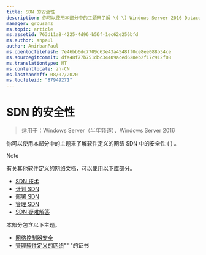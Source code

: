```yaml
---
title: SDN 的安全性
description: 你可以使用本部分中的主题来了解 \( \) Windows Server 2016 Datacenter 中软件定义的网络 SDN 中的安全性。
manager: grcusanz
ms.topic: article
ms.assetid: 763d11a8-4225-4d96-b56f-1ec62e256bfd
ms.author: anpaul
author: AnirbanPaul
ms.openlocfilehash: 7e46bb6dc7709c63e43a4548ff0ce8ee088b34ce
ms.sourcegitcommit: dfa48f77b751dbc34409aced628eb2f17c912f08
ms.translationtype: MT
ms.contentlocale: zh-CN
ms.lasthandoff: 08/07/2020
ms.locfileid: "87949271"
---
```

# <a name="security-for-sdn"></a>SDN 的安全性

>适用于：Windows Server（半年频道）、Windows Server 2016

你可以使用本部分中的主题来了解软件定义的网络 SDN 中的安全性 \( \) 。

>[!Note]
>有关其他软件定义的网络文档，可以使用以下库部分。
>
> - [SDN 技术](../technologies/Software-Defined-Networking-Technologies.md)
> - [计划 SDN](../plan/Plan-Software-Defined-Networking.md)
> - [部署 SDN](../deploy/Deploy-Software-Defined-Networking.md)
> - [管理 SDN](../manage/manage-sdn.md)
> - [SDN 疑难解答](../troubleshoot/Troubleshoot-Software-Defined-Networking.md)

本部分包含以下主题。

- [网络控制器安全](nc-security.md)
- [管理软件定义的网络](sdn-manage-certs.md)"" "的证书